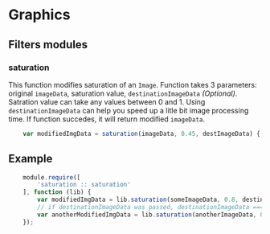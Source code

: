 # Graphics
## Filters modules
### saturation

This function modifies saturation of an `Image`. Function takes 3 parameters: original `imageData`, saturation value,  `destinationImageData` _(Optional)_. Satration value can take any values between 0 and 1. Using `destinationImageData` can help you speed up a litle bit image processing time. If function succedes, it will return modified `imageData`.

```js
	var modifiedImgData = saturation(imageData, 0.45, destImageData) { ... };
```

## Example

```js
	module.require([
		'saturation :: saturation'
	], function (lib) {
		var modifiedImgData = lib.saturation(someImageData, 0.8, destinationImageData);
		// if destinationImageData was passed, destinationImageData === modifiedImgData
		var anotherModifiedImgData = lib.saturation(anotherImageData, 0.3);
	});
```
